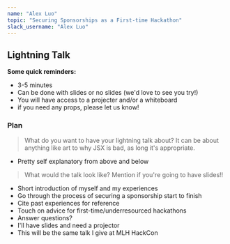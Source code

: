 ```yaml
---
name: "Alex Luo"
topic: "Securing Sponsorships as a First-time Hackathon"
slack_username: "Alex Luo"
---
```


## Lightning Talk

**Some quick reminders:**

* 3-5 minutes
* Can be done with slides or no slides (we'd love to see you try!)
* You will have access to a projecter and/or a whiteboard
* if you need any props, please let us know!

### Plan

> What do you want to have your lightning talk about? It can be about anything like art to why JSX is bad, as long it's appropriate.
* Pretty self explanatory from above and below

> What would the talk look like? Mention if you're going to have slides!!
* Short introduction of myself and my experiences
* Go through the process of securing a sponsorship start to finish
* Cite past experiences for reference
* Touch on advice for first-time/underresourced hackathons
* Answer questions?
* I'll have slides and need a projector
* This will be the same talk I give at MLH HackCon
